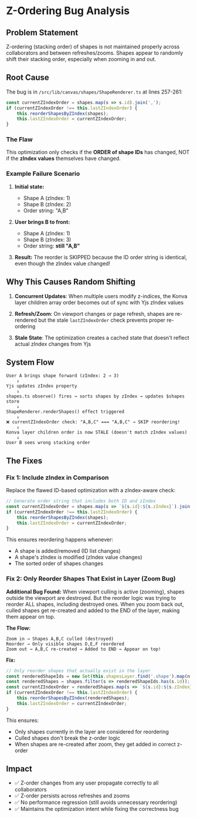 # Z-Ordering Bug Analysis

## Problem Statement
Z-ordering (stacking order) of shapes is not maintained properly across collaborators and between refreshes/zooms. Shapes appear to randomly shift their stacking order, especially when zooming in and out.

## Root Cause

The bug is in `/src/lib/canvas/shapes/ShapeRenderer.ts` at lines 257-261:

```typescript
const currentZIndexOrder = shapes.map(s => s.id).join(',');
if (currentZIndexOrder !== this.lastZIndexOrder) {
    this.reorderShapesByZIndex(shapes);
    this.lastZIndexOrder = currentZIndexOrder;
}
```

### The Flaw

This optimization only checks if the **ORDER of shape IDs** has changed, NOT if the **zIndex values** themselves have changed.

### Example Failure Scenario

1. **Initial state:**
   - Shape A (zIndex: 1)
   - Shape B (zIndex: 2)
   - Order string: "A,B"

2. **User brings B to front:**
   - Shape A (zIndex: 1)
   - Shape B (zIndex: 3)
   - Order string: **still "A,B"**

3. **Result:** The reorder is SKIPPED because the ID order string is identical, even though the zIndex value changed!

## Why This Causes Random Shifting

1. **Concurrent Updates**: When multiple users modify z-indices, the Konva layer children array order becomes out of sync with Yjs zIndex values

2. **Refresh/Zoom**: On viewport changes or page refresh, shapes are re-rendered but the stale `lastZIndexOrder` check prevents proper re-ordering

3. **Stale State**: The optimization creates a cached state that doesn't reflect actual zIndex changes from Yjs

## System Flow

```
User A brings shape forward (zIndex: 2 → 3)
    ↓
Yjs updates zIndex property
    ↓
shapes.ts observe() fires → sorts shapes by zIndex → updates $shapes store
    ↓
ShapeRenderer.renderShapes() effect triggered
    ↓
❌ currentZIndexOrder check: "A,B,C" === "A,B,C" → SKIP reordering!
    ↓
Konva layer children order is now STALE (doesn't match zIndex values)
    ↓
User B sees wrong stacking order
```

## The Fixes

### Fix 1: Include zIndex in Comparison

Replace the flawed ID-based optimization with a zIndex-aware check:

```typescript
// Generate order string that includes both ID and zIndex
const currentZIndexOrder = shapes.map(s => `${s.id}:${s.zIndex}`).join(',');
if (currentZIndexOrder !== this.lastZIndexOrder) {
    this.reorderShapesByZIndex(shapes);
    this.lastZIndexOrder = currentZIndexOrder;
}
```

This ensures reordering happens whenever:
- A shape is added/removed (ID list changes)
- A shape's zIndex is modified (zIndex value changes)
- The sorted order of shapes changes

### Fix 2: Only Reorder Shapes That Exist in Layer (Zoom Bug)

**Additional Bug Found:** When viewport culling is active (zooming), shapes outside the viewport are destroyed. But the reorder logic was trying to reorder ALL shapes, including destroyed ones. When you zoom back out, culled shapes get re-created and added to the END of the layer, making them appear on top.

**The Flow:**
```
Zoom in → Shapes A,B,C culled (destroyed)
Reorder → Only visible shapes D,E,F reordered  
Zoom out → A,B,C re-created → Added to END → Appear on top!
```

**Fix:**
```typescript
// Only reorder shapes that actually exist in the layer
const renderedShapeIds = new Set(this.shapesLayer.find('.shape').map(n => n.id()));
const renderedShapes = shapes.filter(s => renderedShapeIds.has(s.id));
const currentZIndexOrder = renderedShapes.map(s => `${s.id}:${s.zIndex}`).join(',');
if (currentZIndexOrder !== this.lastZIndexOrder) {
    this.reorderShapesByZIndex(renderedShapes);
    this.lastZIndexOrder = currentZIndexOrder;
}
```

This ensures:
- Only shapes currently in the layer are considered for reordering
- Culled shapes don't break the z-order logic
- When shapes are re-created after zoom, they get added in correct z-order

## Impact

- ✅ Z-order changes from any user propagate correctly to all collaborators
- ✅ Z-order persists across refreshes and zooms
- ✅ No performance regression (still avoids unnecessary reordering)
- ✅ Maintains the optimization intent while fixing the correctness bug

